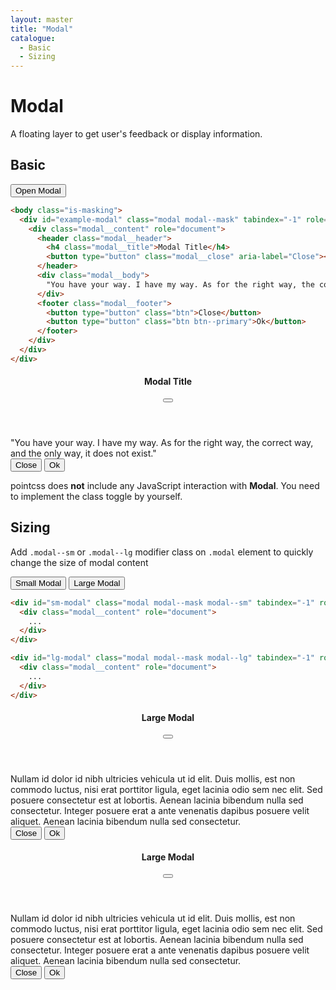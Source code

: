```yaml
---
layout: master
title: "Modal"
catalogue:
  - Basic
  - Sizing
---
```


# Modal

A floating layer to get user's feedback or display information.

## Basic

<section class="snippet">
  <div class="snippet__preview">
    <button class="btn" data-toggle="modal" data-target="example-modal">Open Modal</button>
  </div>
  <div class="snippet__source">

```html
<body class="is-masking">
  <div id="example-modal" class="modal modal--mask" tabindex="-1" role="dialog">
    <div class="modal__content" role="document">
      <header class="modal__header">
        <h4 class="modal__title">Modal Title</h4>
        <button type="button" class="modal__close" aria-label="Close"></button>
      </header>
      <div class="modal__body">
        "You have your way. I have my way. As for the right way, the correct way, and the only way, it does not exist."
      </div>
      <footer class="modal__footer">
        <button type="button" class="btn">Close</button>
        <button type="button" class="btn btn--primary">Ok</button>
      </footer>
    </div>
  </div>
</div>
```

  </div>
</section>

<div id="example-modal" class="modal modal--mask hidden" tabindex="-1" role="dialog">
  <div class="modal__content" role="document">
    <header class="modal__header">
      <h4 class="modal__title">Modal Title</h4>
      <button type="button" class="modal__close" data-leave="modal" data-target="example-modal" aria-label="Close"></button>
    </header>
    <div class="modal__body">
        "You have your way. I have my way. As for the right way, the correct way, and the only way, it does not exist."
    </div>
    <footer class="modal__footer">
      <button type="button" class="btn" data-leave="modal" data-target="example-modal">Close</button>
      <button type="button" class="btn btn--primary">Ok</button>
    </footer>
  </div>
</div>

<div class="note note--warning my-5">
  <p>
    pointcss does <strong>not</strong> include any JavaScript interaction with <strong>Modal</strong>. You need to implement the class toggle by yourself.
  </p>
</div>

## Sizing

Add `.modal--sm` or `.modal--lg` modifier class on `.modal` element to quickly change the size of modal content

<section class="snippet">
  <div class="snippet__preview">
    <button class="btn js-modal-trigger" data-toggle="modal" data-target="sm-modal">Small Modal</button>
    <button class="btn js-modal-trigger" data-toggle="modal" data-target="lg-modal">Large Modal</button>
  </div>
  <div class="snippet__source">


```html
<div id="sm-modal" class="modal modal--mask modal--sm" tabindex="-1" role="dialog">
  <div class="modal__content" role="document">
    ...
  </div>
</div>

<div id="lg-modal" class="modal modal--mask modal--lg" tabindex="-1" role="dialog">
  <div class="modal__content" role="document">
    ...
  </div>
</div>
```

  </div>
</section>

<div id="sm-modal" class="modal modal--mask modal--sm hidden" tabindex="-1" role="dialog">
  <div class="modal__content" role="document">
    <header class="modal__header">
      <h4 class="modal__title">Large Modal</h4>
      <button type="button" class="modal__close" data-leave="modal" data-target="sm-modal" aria-label="Close"></button>
    </header>
    <div class="modal__body">
      Nullam id dolor id nibh ultricies vehicula ut id elit. Duis mollis, est
      non commodo luctus, nisi erat porttitor ligula, eget lacinia odio sem
      nec elit. Sed posuere consectetur est at lobortis. Aenean lacinia
      bibendum nulla sed consectetur. Integer posuere erat a ante venenatis
      dapibus posuere velit aliquet. Aenean lacinia bibendum nulla sed
      consectetur.
    </div>
    <footer class="modal__footer">
      <button type="button" class="btn" data-leave="modal" data-target="sm-modal">Close</button>
      <button type="button" class="btn btn--primary">Ok</button>
    </footer>
  </div>
</div>

<div id="lg-modal" class="modal modal--mask modal--lg hidden" tabindex="-1" role="dialog">
  <div class="modal__content" role="document">
    <header class="modal__header">
      <h4 class="modal__title">Large Modal</h4>
      <button type="button" class="modal__close" data-leave="modal" data-target="lg-modal" aria-label="Close"></button>
    </header>
    <div class="modal__body">
      Nullam id dolor id nibh ultricies vehicula ut id elit. Duis mollis, est
      non commodo luctus, nisi erat porttitor ligula, eget lacinia odio sem
      nec elit. Sed posuere consectetur est at lobortis. Aenean lacinia
      bibendum nulla sed consectetur. Integer posuere erat a ante venenatis
      dapibus posuere velit aliquet. Aenean lacinia bibendum nulla sed
      consectetur.
    </div>
    <footer class="modal__footer">
      <button type="button" class="btn" data-leave="modal" data-target="lg-modal">Close</button>
      <button type="button" class="btn btn--primary">Ok</button>
    </footer>
  </div>
</div>
